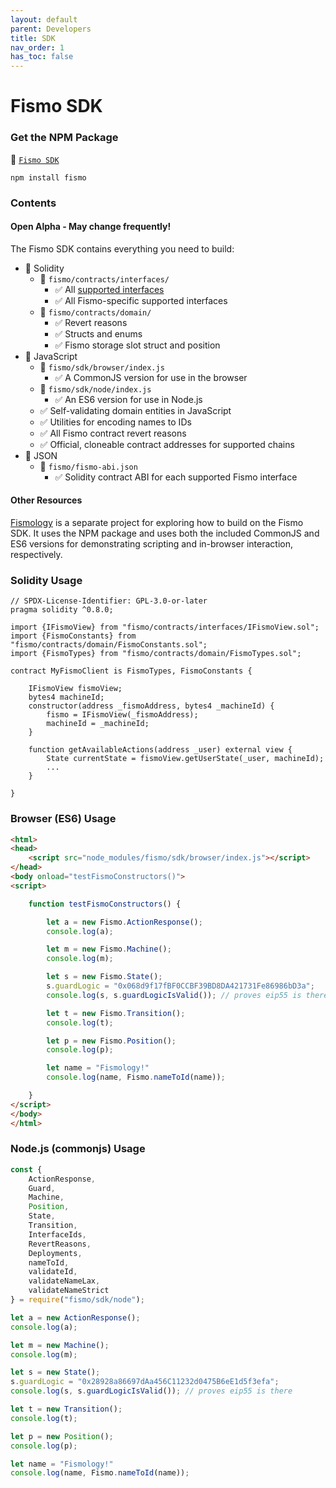 ```yaml
---
layout: default
parent: Developers
title: SDK
nav_order: 1
has_toc: false
---
```

# Fismo SDK
### Get the NPM Package
💾 [`Fismo SDK`](https://www.npmjs.com/package/fismo)
```shell
npm install fismo
```
### Contents
#### Open Alpha - May change frequently!
The Fismo SDK contains everything you need to build:
* 📜 Solidity 
  * 📂 `fismo/contracts/interfaces/`
    * ✅ All [supported interfaces](../api/index.md)
    * ✅ All Fismo-specific supported interfaces
  * 📂 `fismo/contracts/domain/`
    * ✅ Revert reasons
    * ✅ Structs and enums
    * ✅ Fismo storage slot struct and position
* 📜 JavaScript 
  * 📂 `fismo/sdk/browser/index.js`
    * ✅ A CommonJS version for use in the browser
  * 📂 `fismo/sdk/node/index.js`
    * ✅ An ES6 version for use in Node.js
  * ✅ Self-validating domain entities in JavaScript
  * ✅ Utilities for encoding names to IDs
  * ✅ All Fismo contract revert reasons
  * ✅ Official, cloneable contract addresses for supported chains
* 📜 JSON
  * 📂 `fismo/fismo-abi.json`
    * ✅ Solidity contract ABI for each supported Fismo interface

#### Other Resources
[Fismology](https://github.com/cliffhall/Fismology) is a separate project for exploring how to build on the Fismo SDK. It uses the NPM package and uses both the included CommonJS and ES6 versions for demonstrating scripting and in-browser interaction, respectively.

### Solidity Usage

```solidity
// SPDX-License-Identifier: GPL-3.0-or-later
pragma solidity ^0.8.0;

import {IFismoView} from "fismo/contracts/interfaces/IFismoView.sol";
import {FismoConstants} from "fismo/contracts/domain/FismoConstants.sol";
import {FismoTypes} from "fismo/contracts/domain/FismoTypes.sol";

contract MyFismoClient is FismoTypes, FismoConstants {
    
    IFismoView fismoView;
    bytes4 machineId;
    constructor(address _fismoAddress, bytes4 _machineId) {
        fismo = IFismoView(_fismoAddress);
        machineId = _machineId;
    }

    function getAvailableActions(address _user) external view {
        State currentState = fismoView.getUserState(_user, machineId);
        ...
    }
    
}

```

### Browser (ES6) Usage
```html
<html>
<head>
    <script src="node_modules/fismo/sdk/browser/index.js"></script>
</head>
<body onload="testFismoConstructors()">
<script>

    function testFismoConstructors() {

        let a = new Fismo.ActionResponse();
        console.log(a);

        let m = new Fismo.Machine();
        console.log(m);

        let s = new Fismo.State();
        s.guardLogic = "0x068d9f17fBF0CCBF39BD8DA421731Fe86986bD3a";
        console.log(s, s.guardLogicIsValid()); // proves eip55 is there

        let t = new Fismo.Transition();
        console.log(t);

        let p = new Fismo.Position();
        console.log(p);

        let name = "Fismology!"
        console.log(name, Fismo.nameToId(name));

    }
</script>
</body>
</html>
```

### Node.js (commonjs) Usage
```javascript
const {
    ActionResponse,
    Guard,
    Machine,
    Position,
    State,
    Transition,
    InterfaceIds,
    RevertReasons,
    Deployments,
    nameToId,
    validateId,
    validateNameLax,
    validateNameStrict
} = require("fismo/sdk/node");

let a = new ActionResponse();
console.log(a);

let m = new Machine();
console.log(m);

let s = new State();
s.guardLogic = "0x28928a86697dAa456C11232d0475B6eE1d5f3efa";
console.log(s, s.guardLogicIsValid()); // proves eip55 is there

let t = new Transition();
console.log(t);

let p = new Position();
console.log(p);

let name = "Fismology!"
console.log(name, Fismo.nameToId(name));

```